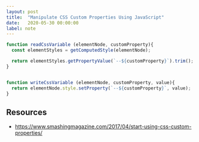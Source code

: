 ```yaml
---
layout: post
title:  "Manipulate CSS Custom Properties Using JavaScript"
date:   2020-05-30 00:00:00
label: note
---
```


```javascript
function readCssVariable (elementNode, customProperty){
  const elementStyles = getComputedStyle(elementNode);

  return elementStyles.getPropertyValue(`--${customProperty}`).trim();
}


function writeCssVariable (elementNode, customProperty, value){
  return elementNode.style.setProperty(`--${customProperty}`, value);
}
```

## Resources

* https://www.smashingmagazine.com/2017/04/start-using-css-custom-properties/